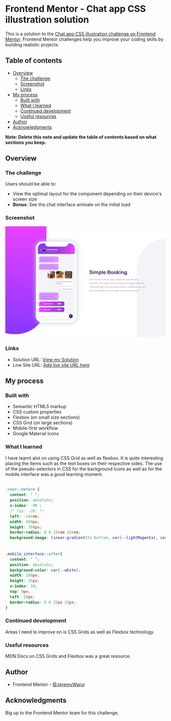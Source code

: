 # Frontend Mentor - Chat app CSS illustration solution

This is a solution to the [Chat app CSS illustration challenge on Frontend Mentor](https://www.frontendmentor.io/challenges/chat-app-css-illustration-O5auMkFqY). Frontend Mentor challenges help you improve your coding skills by building realistic projects. 

## Table of contents

- [Overview](#overview)
  - [The challenge](#the-challenge)
  - [Screenshot](#screenshot)
  - [Links](#links)
- [My process](#my-process)
  - [Built with](#built-with)
  - [What I learned](#what-i-learned)
  - [Continued development](#continued-development)
  - [Useful resources](#useful-resources)
- [Author](#author)
- [Acknowledgments](#acknowledgments)

**Note: Delete this note and update the table of contents based on what sections you keep.**

## Overview

### The challenge

Users should be able to:

- View the optimal layout for the component depending on their device's screen size
- **Bonus**: See the chat interface animate on the initial load

### Screenshot

![](./screenshot/Screenshot.png)


### Links

- Solution URL: [View my Solution](https://github.com/JeremyWarui/ChatApp-Challenge)
- Live Site URL: [Add live site URL here](https://your-live-site-url.com)

## My process

### Built with

- Semantic HTML5 markup
- CSS custom properties
- Flexbox (on small size sections)
- CSS Grid (on large sections)
- Mobile-first workflow
- Google Material Icons


### What I learned

I have learnt alot on using CSS Grid as well as flexbox. It is quite interesting placing the items such as the text boxes on their respective sides.
The use of the pseudo-selectors in CSS for the background icons as well as for the mobile interface was a good learning moment.


```css

:root::before {
  content: " ";
  position: absolute;
  z-index: -90 ;
  /* top: -20; */
  left: -16rem;
  width: 450px;
  height: 700px;
  border-radius: 0 0 15rem 15rem;
  background-image: linear-gradient(to bottom, var(--lightMagenta), var(--lightViolet));


.mobile_interface::after{
  content: " ";
  position: absolute;
  background-color: var(--white);
  width: 180px;
  height: 25px;
  z-index: 10;
  top: 0px;
  left: 58px;
  border-radius: 0 0 25px 25px; 
}

```


### Continued development

Areas I need to improve on is CSS Grids as well as Flexbox technology.

### Useful resources

MDN Docs on CSS Grids and Flexbox was a great resource.

## Author

- Frontend Mentor - [@JeremyWarui](https://www.frontendmentor.io/profile/JeremyWarui)



## Acknowledgments

Big up to the Frontend Mentor team for this challenge.
